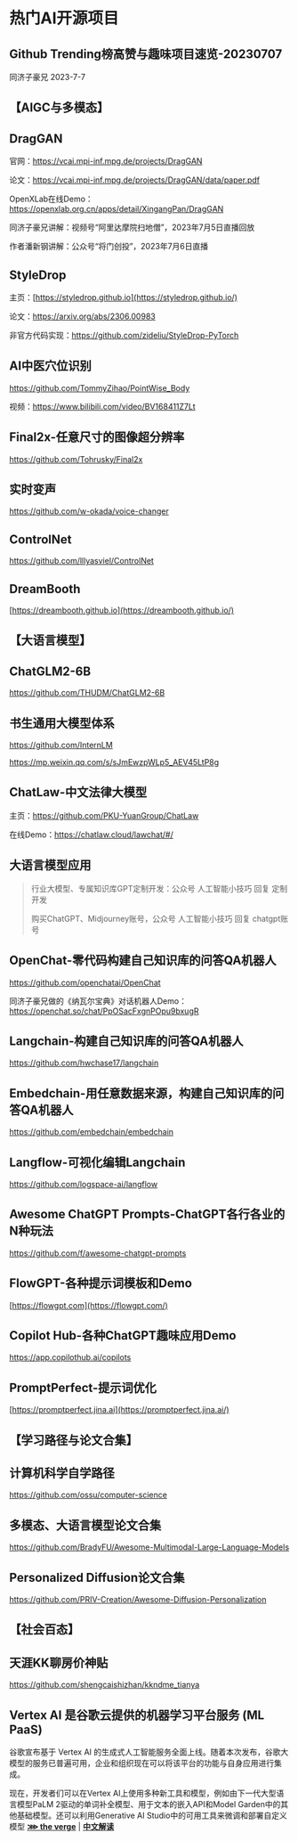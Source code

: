 # 热门AI开源项目

## Github Trending榜高赞与趣味项目速览-20230707

同济子豪兄 2023-7-7

## 【AIGC与多模态】

## DragGAN

官网：<https://vcai.mpi-inf.mpg.de/projects/DragGAN>

论文：<https://vcai.mpi-inf.mpg.de/projects/DragGAN/data/paper.pdf>

OpenXLab在线Demo：<https://openxlab.org.cn/apps/detail/XingangPan/DragGAN>

同济子豪兄讲解：视频号“阿里达摩院扫地僧”，2023年7月5日直播回放

作者潘新钢讲解：公众号“将门创投”，2023年7月6日直播

## StyleDrop

主页：[https://styledrop.github.io](https://styledrop.github.io/)

论文：<https://arxiv.org/abs/2306.00983>

非官方代码实现：<https://github.com/zideliu/StyleDrop-PyTorch>

## AI中医穴位识别

<https://github.com/TommyZihao/PointWise_Body>

视频：<https://www.bilibili.com/video/BV168411Z7Lt>

## Final2x-任意尺寸的图像超分辨率

<https://github.com/Tohrusky/Final2x>

## 实时变声

<https://github.com/w-okada/voice-changer>

## ControlNet

<https://github.com/lllyasviel/ControlNet>

## DreamBooth

[https://dreambooth.github.io](https://dreambooth.github.io/)

## 【大语言模型】

## ChatGLM2-6B

<https://github.com/THUDM/ChatGLM2-6B>

## 书生通用大模型体系

<https://github.com/InternLM>

<https://mp.weixin.qq.com/s/sJmEwzpWLp5_AEV45LtP8g>

## ChatLaw-中文法律大模型

主页：<https://github.com/PKU-YuanGroup/ChatLaw>

在线Demo：<https://chatlaw.cloud/lawchat/#/>

## 大语言模型应用

> 行业大模型、专属知识库GPT定制开发：公众号 人工智能小技巧 回复 定制开发
>
> 购买ChatGPT、Midjourney账号，公众号 人工智能小技巧 回复 chatgpt账号

## OpenChat-零代码构建自己知识库的问答QA机器人

<https://github.com/openchatai/OpenChat>

同济子豪兄做的《纳瓦尔宝典》对话机器人Demo：<https://openchat.so/chat/PpOSacFxgnPOpu9bxugR>

## Langchain-构建自己知识库的问答QA机器人

<https://github.com/hwchase17/langchain>

## Embedchain-用任意数据来源，构建自己知识库的问答QA机器人

<https://github.com/embedchain/embedchain>

## Langflow-可视化编辑Langchain

<https://github.com/logspace-ai/langflow>

## Awesome ChatGPT Prompts-ChatGPT各行各业的N种玩法

<https://github.com/f/awesome-chatgpt-prompts>

## FlowGPT-各种提示词模板和Demo

[https://flowgpt.com](https://flowgpt.com/)

## Copilot Hub-各种ChatGPT趣味应用Demo

<https://app.copilothub.ai/copilots>

## PromptPerfect-提示词优化

[https://promptperfect.jina.ai](https://promptperfect.jina.ai/)

## 【学习路径与论文合集】

## 计算机科学自学路径

<https://github.com/ossu/computer-science>

## 多模态、大语言模型论文合集

<https://github.com/BradyFU/Awesome-Multimodal-Large-Language-Models>

## Personalized Diffusion论文合集

<https://github.com/PRIV-Creation/Awesome-Diffusion-Personalization>

## 【社会百态】

## 天涯KK聊房价神贴

<https://github.com/shengcaishizhan/kkndme_tianya>

## Vertex AI 是谷歌云提供的机器学习平台服务 (ML PaaS)

谷歌宣布基于 Vertex AI 的生成式人工智能服务全面上线。随着本次发布，谷歌大模型的服务已普遍可用，企业和组织现在可以将该平台的功能与自身应用进行集成。

现在，开发者们可以在Vertex AI上使用多种新工具和模型，例如由下一代大型语言模型PaLM 2驱动的单词补全模型、用于文本的嵌入API和Model Garden中的其他基础模型。还可以利用Generative AI Studio中的可用工具来微调和部署自定义模型 [**⋙ the verge**](https://googles-generative-ai-support-in-vertex-ai-is-now-generally-available) | [**中文解读**](https://mp.weixin.qq.com/s/2kin5v_qLIvLh0-irDZGrw)
